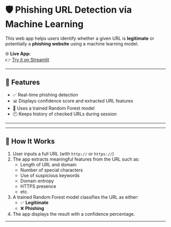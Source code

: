 # 🛡️ Phishing URL Detection via Machine Learning

This web app helps users identify whether a given URL is **legitimate** or potentially a **phishing website** using a machine learning model.

🌐 **Live App:**  
👉 [Try it on Streamlit](https://phishing-detection-via-ml.streamlit.app/)

---

## 🚀 Features

- ✅ Real-time phishing detection
- 📊 Displays confidence score and extracted URL features
- 🧠 Uses a trained Random Forest model
- 🕘 Keeps history of checked URLs during session

---

---

## 🧪 How It Works

1. User inputs a full URL (with `http://` or `https://`)
2. The app extracts meaningful features from the URL such as:
   - Length of URL and domain
   - Number of special characters
   - Use of suspicious keywords
   - Domain entropy
   - HTTPS presence
   - etc.
3. A trained Random Forest model classifies the URL as either:
   - ✅ **Legitimate**
   - ❌ **Phishing**
4. The app displays the result with a confidence percentage.

---


